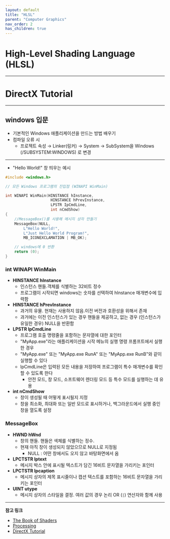 ```yaml
---
layout: default
title: "HLSL"
parent: "Computer Graphics"
nav_order: 2
has_children: true
---
```


# High-Level Shading Language (HLSL)

---

# DirectX Tutorial

---

## windows 입문
- 기본적인 Windows 애플리케이션을 만드는 방법 배우기
- 컴파일 오류 시
  - 프로젝트 속성 → Linker(링커) → System → SubSystem을 Windows (/SUBSYSTEM:WINDOWS) 로 변경

---

- "Hello World!" 창 띄우는 예시

```c++
#include <windows.h>

// 모든 Windows 프로그램의 진입점 (WINAPI WinMain)

int WINAPI WinMain(HINSTANCE hInstance,
					HINSTANCE hPrevInstance,
					LPSTR IpCmdLine,
					int nCmdShow)
{
	//MessageBox()를 사용해 메시지 상자 만들기
	MessageBox(NULL,
		L"Hello World!",
		L"Just Hello World Program!",
		MB_ICONEXCLAMATION | MB_OK);

	// windows에 0 반환
	return (0);
}

```

### int WINAPI WinMain
- **HINSTANCE hInstance** 
  - 인스턴스 핸들.객체를 식별하는 32비트 정수
  - 프로그램이 시작되면 windows는 숫자를 선택하여 hInstance 매개변수에 입력함
- **HINSTANCE hPrevInstance**
  - 과거의 유물. 현재는 사용하지 않음.이전 버전과 호환성을 위해서 존재
  - 과거에는 이전 인스턴스가 있는 경우 핸들을 제공하고, 없는 경우 (인스턴스가 유일한 경우) NULL을 반환함
- **LPSTR lpCmdLine** 
  - 프로그램 호출 명령줄을 포함하는 문자열에 대한 포인터
  - "MyApp.exe"라는 애플리케이션을 시작 메뉴의 실행 명령 프롬프트에서 실행한 경우
  - "MyApp.exe" 또는 "MyApp.exe RunA" 또는 "MyApp.exe RunB"와 같이 실행할 수 있다
  - lpCmdLine은 입력된 모든 내용을 저장하여 프로그램이 특수 매개변수를 확인할 수 있도록 한다
	- 안전 모드, 창 모드, 소프트웨어 렌더링 모드 등 특수 모드를 실행하는 데 유용
- **int nCmdShow** 
  - 창이 생성될 때 어떻게 표시될지 지정
  - 창을 최소화, 최대화 또는 일반 모드로 표시하거나, 백그라운드에서 실행 중인 창을 열도록 설정

### MessageBox
- **HWND hWnd**
  - 창의 핸들. 핸들은 색체를 식별하는 정수.
  - 현재 아직 창이 생성되지 않았으므로 NULL로 지정됨
	- NULL : 어떤 창에서도 오지 않고 바탕화면에서 옴
- **LPCTSTR lptext**
  - 메시지 박스 안에 표시될 텍스트가 담긴 16비트 문자열을 가리키는 포인터
- **LPCTSTR lpcaption**
  - 메시지 상자의 제목 표시줄이나 캡션 텍스트를 포함하는 16비트 문자열을 가리키는 포인터
- **UINT utype**
  - 메시지 상자의 스타일을 결정. 여러 값의 경우 논리 OR (`|`) 연산자와 함께 사용

---

**참고 링크**

- [The Book of Shaders](https://thebookofshaders.com/)
- [Processing](https://processing.org/tutorials/)
- [DirectX Tutorial](http://www.directxtutorial.com/LessonList.aspx?listid=11)